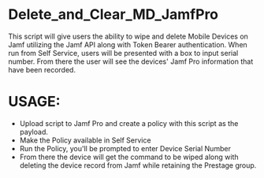 # Delete_and_Clear_MD_JamfPro

This script will give users the ability to wipe and delete Mobile Devices on Jamf utilizing the Jamf API along with Token Bearer authentication. When run from Self Service, users will be presented with a box to input serial number. From there the user will see the devices' Jamf Pro information that have been recorded.

# USAGE:
  - Upload script to Jamf Pro and create a policy with this script as the payload. 
  - Make the Policy available in Self Service
  - Run the Policy, you'll be prompted to enter Device Serial Number 
   - From there the device will get the command to be wiped along with deleting the device record from Jamf while retaining the Prestage group.
